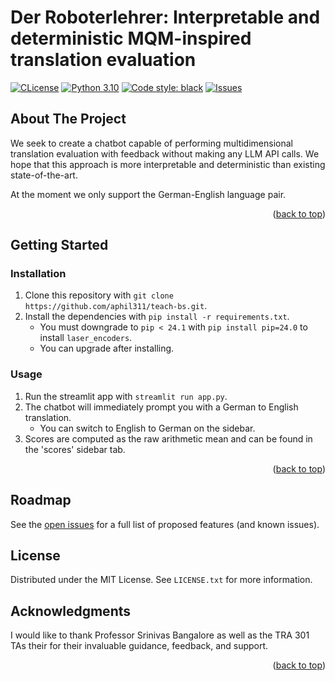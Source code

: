 # Der Roboterlehrer: Interpretable and deterministic MQM-inspired translation evaluation

[![CLicense](https://img.shields.io/badge/License%20-%20MIT%20-%20%23ff6863?style=flat)](https://github.com/tatsu-lab/stanford_alpaca/blob/main/LICENSE) [![Python 3.10](https://img.shields.io/badge/Python%20-%203.10%20-%20?style=flat&logo=python&logoColor=white)](https://github.com/tatsu-lab/stanford_alpaca/blob/main/LICENSE) [![Code style: black](https://img.shields.io/badge/code%20style-black-000000.svg)](https://github.com/psf/black) [![Issues](https://img.shields.io/github/issues/aphil311/tiny-bs?style=flat&logo=github&logoColor=white)](https://github.com/tatsu-lab/stanford_alpaca/blob/main/LICENSE)


<!-- ABOUT THE PROJECT -->
## About The Project
We seek to create a chatbot capable of performing multidimensional translation evaluation with feedback without making any LLM API calls. We hope that this approach is more interpretable and deterministic than existing state-of-the-art.

At the moment we only support the German-English language pair.

<p align="right">(<a href="#readme-top">back to top</a>)</p>

<!-- GETTING STARTED -->
## Getting Started


### Installation
1. Clone this repository with `git clone https://github.com/aphil311/teach-bs.git`.
2. Install the dependencies with `pip install -r requirements.txt`.
   - You must downgrade to `pip < 24.1` with `pip install pip=24.0` to install `laser_encoders`.
   - You can upgrade after installing.


### Usage 
1. Run the streamlit app with `streamlit run app.py`.
2. The chatbot will immediately prompt you with a German to English translation.
    - You can switch to English to German on the sidebar.
3. Scores are computed as the raw arithmetic mean and can be found in the 'scores' sidebar tab.


<p align="right">(<a href="#readme-top">back to top</a>)</p> 



<!-- ROADMAP -->
## Roadmap

<!-- - [X] **Build the model**
- [ ] **Training**
- [ ] **Validation**
- [ ] **Evaluation** -->


See the [open issues](https://github.com/aphil311/talos/issues) for a full list of proposed features (and known issues).



<!-- LICENSE -->
## License

Distributed under the MIT License. See `LICENSE.txt` for more information.



<!-- ACKNOWLEDGMENTS -->
## Acknowledgments
I would like to thank Professor Srinivas Bangalore as well as the TRA 301 TAs their for their invaluable guidance, feedback, and support.

<p align="right">(<a href="#readme-top">back to top</a>)</p>